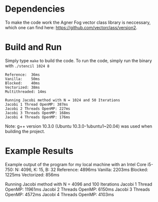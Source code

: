 # Dependencies
To make the code work the Agner Fog vector class library is neccessary, which one can find here: https://github.com/vectorclass/version2.
# Build and Run
Simply type ``make`` to build the code.
To run the code, simply run the binary with ``./stencil 1024 8``
````
Reference:  36ms
Vanilla:    50ms
Blocked:    40ms
Vectorized: 38ms
Multithreaded: 14ms

Running Jacobi method with N = 1024 and 50 Iterations
Jacobi 1 Thread OpenMP: 387ms
Jacobi 2 Threads OpenMP: 227ms
Jacobi 3 Threads OpenMP: 168ms
Jacobi 4 Threads OpenMP: 176ms
````

Note: g++ version 10.3.0 (Ubuntu 10.3.0-1ubuntu1~20.04) was used when building the project.
# Example Results 
Example output of the program for my local machine with an Intel Core i5-750:
N: 4096, K: 15, B: 32
Reference:  4896ms
Vanilla:    2203ms
Blocked:    1225ms
Vectorized: 856ms

Running Jacobi method with N = 4096 and 100 Iterations
Jacobi 1 Thread OpenMP: 11961ms
Jacobi 2 Threads OpenMP: 6150ms
Jacobi 3 Threads OpenMP: 4572ms
Jacobi 4 Threads OpenMP: 4103ms
